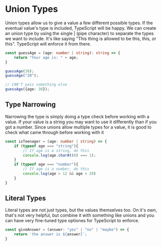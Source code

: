 # Union Types
Union types allow us to give a value a few different possible types. If the eventual value's type is included, TypeScript will be happy. We can create an union type by using the single | (pipe character) to separate the types we want to include. It's like saying "This thing is allowed to be this, this, or this". TypeScript will enforce it from there.
~~~ts
const guessAge = (age: number | string): string => {
    return "Your age is: " + age;
}

guessAge(30);
guessAge("20");

// CAN'T pass something else
guessAge({age: 30});
~~~

## Type Narrowing
Narrowing the type is simply doing a type check before working with a value. If your value is a string you may want to use it differently than if you got a number. 
Since unions allow multiple types for a value, it is good to check what came through before working with it

~~~ts
const isTeenager = (age: number | string) => {
    if (typeof age === "string"){
        // If age is a string, do this
        console.log(age.charAt(0) === 1);
    }
    if (typeof age === "number"){
        // If age is a number, do this
        console.log(age > 12 && age < 20)
    }
}

~~~

## Literal Types
Literal types are not just types, but the values themselves too. On it's own, that's not very helpful, but combine it with something like unions and you can have very fine-tuned type optiones for TypeScript to enforce.
~~~ts
const giveAnswer = (answer: "yes" | "no" | "maybe") => {
    return `the answer is ${answer}`;
}
~~~